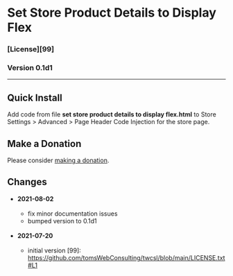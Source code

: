 # Set Store Product Details to Display Flex

### [License][99]

### Version 0.1d1

---

## Quick Install

Add code from file **set store product details to display flex.html** to Store
Settings > Advanced > Page Header Code Injection for the store page.

## Make a Donation

Please consider [making a donation](https://github.com/tomsWebConsulting/twcsl#make-a-donation).

## Changes

* **2021-08-02**
<br><br>
  * fix minor documentation issues
  * bumped version to 0.1d1
  <br><br>
* **2021-07-20**
<br><br>
  * initial version
[99]: https://github.com/tomsWebConsulting/twcsl/blob/main/LICENSE.txt#L1
